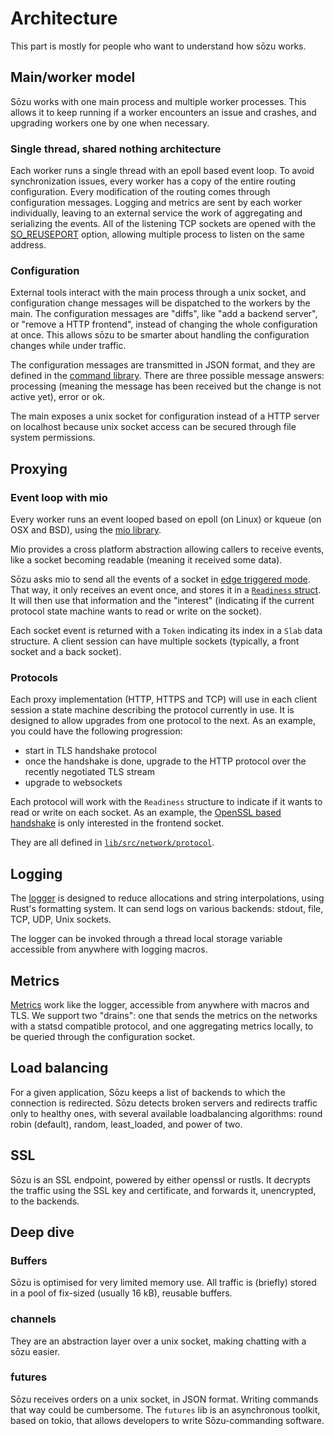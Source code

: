 # Architecture

This part is mostly for people who want to understand how sōzu works.

## Main/worker model

Sōzu works with one main process and multiple worker processes. This allows it to keep running if a worker encounters an issue and crashes, and upgrading workers one by one when necessary.

### Single thread, shared nothing architecture

Each worker runs a single thread with an epoll based event loop. To avoid synchronization issues, every worker has a copy of the entire routing configuration. Every modification of the routing comes through configuration messages. Logging and metrics are sent by each worker individually, leaving to an external service the work of aggregating and serializing the events.
All of the listening TCP sockets are opened with the [SO_REUSEPORT](https://lwn.net/Articles/542629/) option, allowing multiple process to listen on the same address.

### Configuration

External tools interact with the main process through a unix socket, and configuration change messages will be dispatched to the workers by the main.
The configuration messages are "diffs", like "add a backend server", or "remove a HTTP frontend", instead of changing the whole configuration at once. This allows sōzu to be smarter about handling the configuration changes while under traffic.

The configuration messages are transmitted in JSON format, and they are defined in the [command library](https://github.com/sozu-proxy/sozu/tree/main/command). There are three possible message answers: processing (meaning the message has been received but the change is not active yet), error or ok.

The main exposes a unix socket for configuration instead of a HTTP server on localhost because unix socket access can be secured through file system permissions.

## Proxying

### Event loop with mio

Every worker runs an event looped based on epoll (on Linux) or kqueue (on OSX and BSD), using the [mio library](https://github.com/tokio-rs/mio).

Mio provides a cross platform abstraction allowing callers to receive events, like a socket becoming readable (meaning it received some data).

Sōzu asks mio to send all the events of a socket in [edge triggered mode](http://man7.org/linux/man-pages/man7/epoll.7.html).
That way, it only receives an event once, and stores it in a
[`Readiness` struct](https://github.com/sozu-proxy/sozu/blob/01a78be7d95ac295d30b342d3ec0be403c98e776/lib/src/lib.rs#L527).
It will then use that information and the "interest" (indicating if the current protocol state machine wants to read or write on the socket).

Each socket event is returned with a `Token` indicating its index in a `Slab` data structure. A client session can have multiple sockets (typically, a front socket and a back socket).

### Protocols

Each proxy implementation (HTTP, HTTPS and TCP) will use in each client session a state machine describing the protocol currently in use. It is designed to allow upgrades from one protocol to the next. As an example, you could have the following progression:

- start in TLS handshake protocol
- once the handshake is done, upgrade to the HTTP protocol over the recently negotiated TLS stream
- upgrade to websockets

Each protocol will work with the `Readiness` structure to indicate if it wants to read or write on each socket. As an example, the [OpenSSL based handshake](https://github.com/sozu-proxy/sozu/blob/3111e2db420d2773b1f0404d6556f40b2f2ea85b/lib/src/network/protocol/openssl.rs) is only interested in the frontend socket.

They are all defined in [`lib/src/network/protocol`](https://github.com/sozu-proxy/sozu/tree/3111e2db420d2773b1f0404d6556f40b2f2ea85b/lib/src/network/protocol).

## Logging

The [logger](https://github.com/sozu-proxy/sozu/blob/3111e2db420d2773b1f0404d6556f40b2f2ea85b/lib/src/logging.rs) is designed to reduce allocations and string interpolations, using Rust's formatting system. It can send logs on various backends: stdout, file, TCP, UDP, Unix sockets.

The logger can be invoked through a thread local storage variable accessible from anywhere with logging macros.

## Metrics

[Metrics](https://github.com/sozu-proxy/sozu/tree/3111e2db420d2773b1f0404d6556f40b2f2ea85b/lib/src/network/metrics) work like the logger, accessible from anywhere with macros and TLS. We support two "drains": one that sends the metrics on the networks with a statsd compatible protocol, and one aggregating metrics locally, to be queried through the configuration socket.

## Load balancing

For a given application, Sōzu keeps a list of backends to which the connection is redirected.
Sōzu detects broken servers and redirects traffic only to healthy ones, with several available loadbalancing algorithms:
round robin (default), random, least_loaded, and power of two.

## SSL

Sōzu is an SSL endpoint, powered by either openssl or rustls.
It decrypts the traffic using the SSL key and certificate, and forwards it, unencrypted, to the backends.

## Deep dive

### Buffers

Sōzu is optimised for very limited memory use.
All traffic is (briefly) stored in a pool of fix-sized (usually 16 kB), reusable buffers.

### channels

They are an abstraction layer over a unix socket, making chatting with a sōzu easier.

### futures

Sōzu receives orders on a unix socket, in JSON format.
Writing commands that way could be cumbersome.
The `futures` lib is an asynchronous toolkit, based on tokio, that allows developers to write Sōzu-commanding software.
